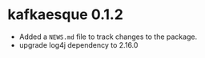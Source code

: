 # kafkaesque 0.1.2

* Added a `NEWS.md` file to track changes to the package.
* upgrade log4j dependency to 2.16.0
